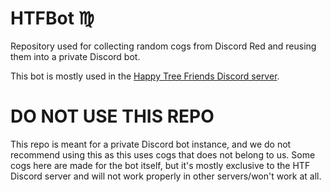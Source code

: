 # HTFBot ♍️
Repository used for collecting random cogs from Discord Red and reusing them into a private Discord bot.

This bot is mostly used in the [Happy Tree Friends Discord server](https://discord.gg/happy-tree-friends-1033567360692523008).
# DO NOT USE THIS REPO
This repo is meant for a private Discord bot instance, and we do not recommend using this as this uses cogs that does not belong to us. Some cogs here are made for the bot itself, but it's mostly exclusive to the HTF Discord server and will not work properly in other servers/won't work at all.
